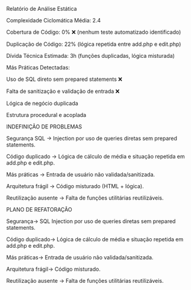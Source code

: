 Relatório de Análise Estática 

Complexidade Ciclomática Média: 2.4 

Cobertura de Código: 0% ❌ (nenhum teste automatizado identificado)

Duplicação de Código: 22%  (lógica repetida entre add.php e edit.php)

Dívida Técnica Estimada: 3h  (funções duplicadas, lógica misturada)

Más Práticas Detectadas:

Uso de SQL direto sem prepared statements ❌

Falta de sanitização e validação de entrada ❌

Lógica de negócio duplicada 

Estrutura procedural e acoplada 

INDEFINIÇÃO DE PROBLEMAS 

Segurança	SQL -> Injection por uso de queries diretas sem prepared statements.

Código duplicado	-> Lógica de cálculo de média e situação repetida em add.php e edit.php.

Más práticas -> Entrada de usuário não validada/sanitizada.

Arquitetura frágil	-> Código misturado (HTML + lógica).

Reutilização ausente ->	Falta de funções utilitárias reutilizáveis.

PLANO DE REFATORAÇÃO 

Segurança->	SQL Injection por uso de queries diretas sem prepared statements.

Código duplicado->	Lógica de cálculo de média e situação repetida em add.php e edit.php.

Más práticas->	Entrada de usuário não validada/sanitizada.

Arquitetura frágil-> Código misturado.

Reutilização ausente	-> Falta de funções utilitárias reutilizáveis.





